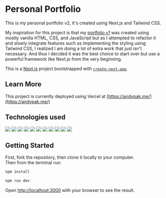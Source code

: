 # Personal Portfolio

This is my personal portfolio v2, it's created using Next.js and Tailwind CSS.  

My inspiration for this project is that my [portfolio v1](https://github.com/PakmanGames/portfolio) was created using mostly vanilla HTML, CSS, and JavaScript but as I attempted to refactor it and slowly integrate features such as implementing the styling using Tailwind CSS, I realized I am doing a lot of extra work that just isn't necessary. And thus I decided it was the best choice to start over but use a powerful framework like Next.js from the very beginning.

This is a [Next.js](https://nextjs.org/) project bootstrapped with [`create-next-app`](https://github.com/vercel/next.js/tree/canary/packages/create-next-app).

## Learn More

This project is currently deployed using Vercel at [https://andypak.me/](https://andypak.me/)

## Technologies used
<img src="https://img.shields.io/badge/next%20js-000000?style=for-the-badge&logo=nextdotjs&logoColor=white">
<img src="https://img.shields.io/badge/React-20232A?style=for-the-badge&logo=react&logoColor=61DAFB">
<img src="https://img.shields.io/badge/Tailwind_CSS-38B2AC?style=for-the-badge&logo=tailwind-css&logoColor=white">
<img src="https://img.shields.io/badge/JavaScript-323330?style=for-the-badge&logo=javascript&logoColor=F7DF1E">
<img src="https://img.shields.io/badge/eslint-3A33D1?style=for-the-badge&logo=eslint&logoColor=white">
<img src="https://img.shields.io/badge/Font_Awesome-339AF0?style=for-the-badge&logo=fontawesome&logoColor=white">
<img src="https://img.shields.io/badge/npm-CB3837?style=for-the-badge&logo=npm&logoColor=white">
<img src="https://img.shields.io/badge/Node%20js-339933?style=for-the-badge&logo=nodedotjs&logoColor=white">
<img src="https://img.shields.io/badge/Vercel-000000?style=for-the-badge&logo=vercel&logoColor=white">
<img src="https://img.shields.io/badge/GIT-E44C30?style=for-the-badge&logo=git&logoColor=white">
<img src="https://img.shields.io/badge/GitHub-100000?style=for-the-badge&logo=github&logoColor=white">

## Getting Started

First, fork the repository, then clone it locally to your computer.  
Then from the terminal run:

```bash
npm install

npm run dev
```

Open [http://localhost:3000](http://localhost:3000) with your browser to see the result.
